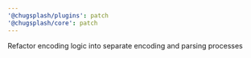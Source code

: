 ```yaml
---
'@chugsplash/plugins': patch
'@chugsplash/core': patch
---
```


Refactor encoding logic into separate encoding and parsing processes
